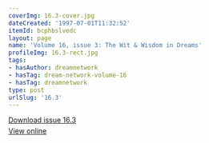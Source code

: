 ```yaml
---
coverImg: 16.3-cover.jpg
dateCreated: '1997-07-01T11:32:52'
itemId: bcphbslvedc
layout: page
name: 'Volume 16, issue 3: The Wit & Wisdom in Dreams'
profileImg: 16.3-rect.jpg
tags:
- hasAuthor: dreamnetwork
- hasTag: dream-network-volume-16
- hasTag: dreamnetwork
type: post
urlSlug: '16.3'
---
```

<p style="margin-block-end: 5px; margin-block-start: 5px;"><a href="../files/pdfs/Volume_16/16.3-Dream-Network-Vol-16-No-3.pdf" download="">Download issue 16.3</a></p><p style="margin-block-end: 5px; margin-block-start: 5px;"><a href="../files/pdfs/Volume_16/16.3-Dream-Network-Vol-16-No-3.pdf">View online</a></p>